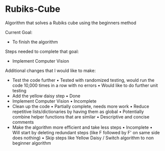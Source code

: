# Rubiks-Cube
Algorithm that solves a Rubiks cube using the beginners method

Current Goal:
- To finish the algorithm

Steps needed to complete that goal:
- Implement Computer Vision

Additional changes that I would like to make:
- Test the code further
    • Tested with randomized testing, would run the code 10,000 times in a row with no errors
    • Would like to do further unit testing
- Add the yellow daisy step
    • Done
- Implement Computer Vision
    • Incomplete 
- Clean up the code
    • Partially complete, needs more work
    • Reduce repetitive lists/dictionaries by having them as global
    • Potentially combine helper functions that are similar
    • Descriptive and concise comments
- Make the algorithm more efficient and take less steps
    • Incomplete
    • Will start by deleting redundant steps (like F followed by F' on same side does nothing)
    • Skip steps like Yellow Daisy / Switch algorithm to non beginner algorithm
